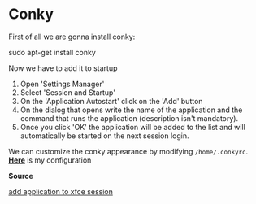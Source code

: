 # Conky

First of all we are gonna install conky:

sudo apt-get install conky

Now we have to add it to startup

1. Open 'Settings Manager'
2. Select 'Session and Startup'
3. On the 'Application Autostart' click on the 'Add' button
4. On the dialog that opens write the name of the application and the command that runs the application (description isn't mandatory).
5. Once you click 'OK' the application will be added to the list and will automatically be started on the next session login.

We can customize the conky appearance by modifying  `/home/.conkyrc`. [**Here**](https://github.com/maesoser/rpi_goodies/blob/master/tutorials/.conkyrc) is my configuration

**Source**

[add application to xfce session](http://xubuntugeek.blogspot.pt/2011/12/add-application-to-xfcexubuntu-session.html)
